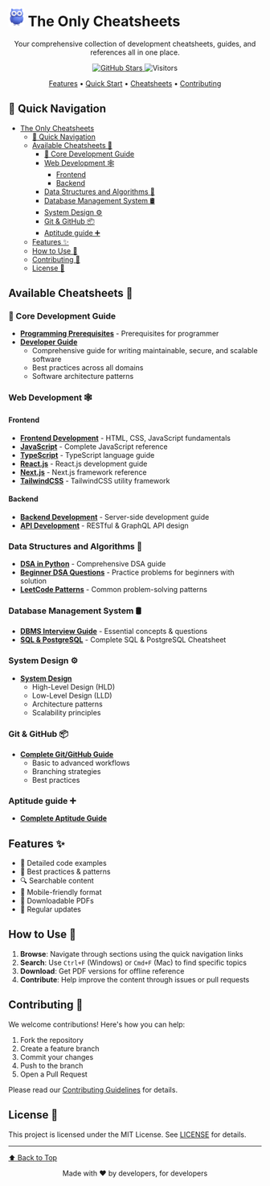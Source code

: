 # ![DotDot](/assets/dotdot.png) The Only Cheatsheets 

<div align="center">

Your comprehensive collection of development cheatsheets, guides, and references all in one place.


<div align="center">
  <a href="https://github.com/malharchauhan7/the-only-cheatsheets">
    <img src="https://img.shields.io/github/stars/malharchauhan7/the-only-cheatsheets?style=social" alt="GitHub Stars">
  </a>
  <img src="https://komarev.com/ghpvc/?username=malharchauhan7&label=%20views&color=0e75b6&style=flat" alt="Visitors">

  <p>
    <a href="#features-">Features</a> •
    <a href="#-quick-navigation">Quick Start</a> •
    <a href="#available-cheatsheets-">Cheatsheets</a> •
    <a href="#contributing-">Contributing</a>
  </p>
</div>
</div>

## 🎯 Quick Navigation

- [ The Only Cheatsheets](#-the-only-cheatsheets)
  - [🎯 Quick Navigation](#-quick-navigation)
  - [Available Cheatsheets 📑](#available-cheatsheets-)
    - [📘 Core Development Guide](#-core-development-guide)
    - [Web Development 🕸️](#web-development-️)
      - [Frontend](#frontend)
      - [Backend](#backend)
    - [Data Structures and Algorithms 🧠](#data-structures-and-algorithms-)
    - [Database Management System 🛢️](#database-management-system-️)
    - [System Design ⚙️](#system-design-️)
    - [Git \& GitHub 📦](#git--github-)
    - [Aptitude guide ➕](#aptitude-guide-)
  - [Features ✨](#features-)
  - [How to Use 📖](#how-to-use-)
  - [Contributing 🤝](#contributing-)
  - [License 📄](#license-)

## Available Cheatsheets 📑

### 📘 Core Development Guide

- [**Programming Prerequisites**](/core-guides/programming-prerequisites.md) - Prerequisites for programmer
- [**Developer Guide**](/core-guides/developer-guide-framework.md)
  - Comprehensive guide for writing maintainable, secure, and scalable software
  - Best practices across all domains
  - Software architecture patterns

### Web Development 🕸️

#### Frontend
- [**Frontend Development**](/web-development/frontend-development.md) - HTML, CSS, JavaScript fundamentals
- [**JavaScript**](/web-development/javascript.md) - Complete JavaScript reference
- [**TypeScript**](/web-development/typescript.md) - TypeScript language guide
- [**React.js**](/web-development/reactjs.md) - React.js development guide
- [**Next.js**](/web-development/nextjs.md) - Next.js framework reference
- [**TailwindCSS**](/web-development/tailwindcss.md) - TailwindCSS utility framework

#### Backend
- [**Backend Development**](/web-development/backend-development.md) - Server-side development guide
- [**API Development**](/web-development/api-development.md) - RESTful & GraphQL API design

### Data Structures and Algorithms 🧠

- [**DSA in Python**](/dsa/data-structure-algorithms.md) - Comprehensive DSA guide
- [**Beginner DSA Questions**](/dsa/basic-dsa-questions.md) - Practice problems for beginners with solution
- [**LeetCode Patterns**](/dsa/dsa-patterns.md) - Common problem-solving patterns

### Database Management System 🛢️

- [**DBMS Interview Guide**](/dbms/dbms-interview-questions.md) - Essential concepts & questions
- [**SQL & PostgreSQL**](/dbms/sql-postgresql-cheatsheet.md) - Complete SQL & PostgreSQL Cheatsheet

### System Design ⚙️

- [**System Design**](/system-design/system-design.md)
  - High-Level Design (HLD)
  - Low-Level Design (LLD)
  - Architecture patterns
  - Scalability principles

### Git & GitHub 📦

- [**Complete Git/GitHub Guide**](/git-github/git-github-cheatsheet.md)
  - Basic to advanced workflows
  - Branching strategies
  - Best practices

### Aptitude guide ➕

- [**Complete Aptitude Guide**](/aptitude/aptitude-guide.md)

## Features ✨

- 📝 Detailed code examples
- 🎯 Best practices & patterns
- 🔍 Searchable content
- 📱 Mobile-friendly format
- 💾 Downloadable PDFs
- 🔄 Regular updates

## How to Use 📖

1. **Browse**: Navigate through sections using the quick navigation links
2. **Search**: Use `Ctrl+F` (Windows) or `Cmd+F` (Mac) to find specific topics
3. **Download**: Get PDF versions for offline reference
4. **Contribute**: Help improve the content through issues or pull requests

## Contributing 🤝

We welcome contributions! Here's how you can help:

1. Fork the repository
2. Create a feature branch
3. Commit your changes
4. Push to the branch
5. Open a Pull Request

Please read our [Contributing Guidelines](CONTRIBUTING.md) for details.

## License 📄

This project is licensed under the MIT License. See [LICENSE](LICENSE) for details.

---

 <a href="#dotdot-the-only-cheatsheets" >⬆ Back to Top</a> 

<p align="center">
Made with ❤️ by developers, for developers

</p>
